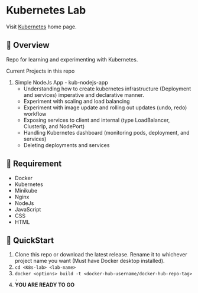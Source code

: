 # Kubernetes Lab

Visit [Kubernetes](https://kubernetes.io/) home page.

## :balloon: Overview

Repo for learning and experimenting with Kubernetes.

Current Projects in this repo

1. Simple NodeJs App - kub-nodejs-app
   - Understanding how to create kubernetes infrastructure (Deployment and services) imperative and declarative manner.
   - Experiment with scaling and load balancing
   - Experiment with image update and rolling out updates (undo, redo) workflow
   - Exposing services to client and internal (type LoadBalancer, ClusterIp, and NodePort)
   - Handling Kubernetes dashboard (monitoring pods, deployment, and services)
   - Deleting deployments and services

## :anger: Requirement

- Docker
- Kubernetes
- Minikube
- Nginx
- NodeJs
- JavaScript
- CSS
- HTML

## :scroll: QuickStart

1. Clone this repo or download the latest release. Rename it to whichever project name you want (Must have Docker desktop installed).
2. `cd <K8s-lab> <lab-name>`
3. `docker <options> build -t <docker-hub-username/docker-hub-repo-tag> .`
4. **YOU ARE READY TO GO**
